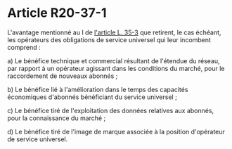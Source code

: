 # Article R20-37-1

L'avantage mentionné au I de [l'article L. 35-3][1] que retirent, le cas échéant, les opérateurs des obligations de service universel qui leur incombent comprend : 

a) Le bénéfice technique et commercial résultant de l'étendue du réseau, par rapport à un opérateur agissant dans les conditions du marché, pour le raccordement de nouveaux abonnés ; 

b) Le bénéfice lié à l'amélioration dans le temps des capacités économiques d'abonnés bénéficiant du service universel ; 

c) Le bénéfice tiré de l'exploitation des données relatives aux abonnés, pour la connaissance du marché ; 

d) Le bénéfice tiré de l'image de marque associée à la position d'opérateur de service universel.

 [1]: /affichCodeArticle.do?cidTexte=LEGITEXT000006070987&idArticle=LEGIARTI000006465811&dateTexte=&categorieLien=cid